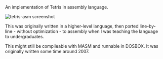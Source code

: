 An implementation of Tetris in assembly language.

![tetris-asm screenshot](https://github.com/user-attachments/assets/a9d7519f-5803-46dc-ba08-a635bac6db85)

This was originally written in a higher-level language, then ported line-by-line - without optimization - to assembly when I was teaching the language to undergraduates.

This might still be compileable with MASM and runnable in DOSBOX. It was originally written some time around 2007.
